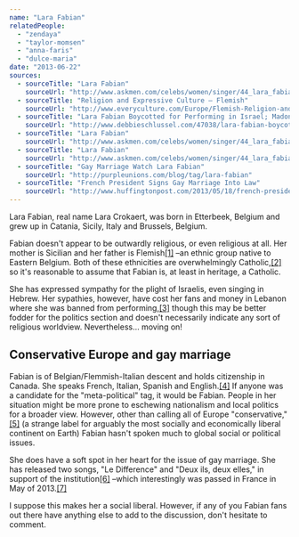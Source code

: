 ```yaml
---
name: "Lara Fabian"
relatedPeople:
  - "zendaya"
  - "taylor-momsen"
  - "anna-faris"
  - "dulce-maria"
date: "2013-06-22"
sources:
  - sourceTitle: "Lara Fabian"
    sourceUrl: "http://www.askmen.com/celebs/women/singer/44_lara_fabian.html"
  - sourceTitle: "Religion and Expressive Culture – Flemish"
    sourceUrl: "http://www.everyculture.com/Europe/Flemish-Religion-and-Expressive-Culture.html"
  - sourceTitle: "Lara Fabian Boycotted for Performing in Israel; Madonna Begins Tour in Tel Aviv"
    sourceUrl: "http://www.debbieschlussel.com/47038/lara-fabian-boycotted-for-performing-in-israel-madonna-begins-tour-in-tel-aviv/"
  - sourceTitle: "Lara Fabian"
    sourceUrl: "http://www.askmen.com/celebs/women/singer/44_lara_fabian.html"
  - sourceTitle: "Lara Fabian"
    sourceUrl: "http://www.askmen.com/celebs/women/singer/44_lara_fabian.html"
  - sourceTitle: "Gay Marriage Watch Lara Fabian"
    sourceUrl: "http://purpleunions.com/blog/tag/lara-fabian"
  - sourceTitle: "French President Signs Gay Marriage Into Law"
    sourceUrl: "http://www.huffingtonpost.com/2013/05/18/french-president-signs-ga_0_n_3298916.html"
---
```


Lara Fabian, real name Lara Crokaert, was born in Etterbeek, Belgium and grew up in Catania, Sicily, Italy and Brussels, Belgium.

Fabian doesn't appear to be outwardly religious, or even religious at all. Her mother is Sicilian and her father is Flemish<a class="source-citation" href="http://www.askmen.com/celebs/women/singer/44_lara_fabian.html" title="Lara Fabian">[1]</a> –an ethnic group native to Eastern Belgium. Both of these ethnicities are overwhelmingly Catholic,<a class="source-citation" href="http://www.everyculture.com/Europe/Flemish-Religion-and-Expressive-Culture.html" title="Religion and Expressive Culture – Flemish">[2]</a> so it's reasonable to assume that Fabian is, at least in heritage, a Catholic.

She has expressed sympathy for the plight of Israelis, even singing in Hebrew. Her sypathies, however, have cost her fans and money in Lebanon where she was banned from performing,<a class="source-citation" href="http://www.debbieschlussel.com/47038/lara-fabian-boycotted-for-performing-in-israel-madonna-begins-tour-in-tel-aviv/" title="Lara Fabian Boycotted for Performing in Israel; Madonna Begins Tour in Tel Aviv">[3]</a> though this may be better fodder for the politics section and doesn't necessarily indicate any sort of religious worldview. Nevertheless… moving on!


## Conservative Europe and gay marriage

Fabian is of Belgian/Flemmish-Italian descent and holds citizenship in Canada. She speaks French, Italian, Spanish and English.<a class="source-citation" href="http://www.askmen.com/celebs/women/singer/44_lara_fabian.html" title="Lara Fabian">[4]</a> If anyone was a candidate for the "meta-political" tag, it would be Fabian. People in her situation might be more prone to eschewing nationalism and local politics for a broader view. However, other than calling all of Europe "conservative,"<a class="source-citation" href="http://www.askmen.com/celebs/women/singer/44_lara_fabian.html" title="Lara Fabian">[5]</a> (a strange label for arguably the most socially and economically liberal continent on Earth) Fabian hasn't spoken much to global social or political issues.

She does have a soft spot in her heart for the issue of gay marriage. She has released two songs, "Le Difference" and "Deux ils, deux elles," in support of the institution<a class="source-citation" href="http://purpleunions.com/blog/tag/lara-fabian" title="Gay Marriage Watch Lara Fabian">[6]</a> –which interestingly was passed in France in May of 2013.<a class="source-citation" href="http://www.huffingtonpost.com/2013/05/18/french-president-signs-ga_0_n_3298916.html" title="French President Signs Gay Marriage Into Law">[7]</a>

I suppose this makes her a social liberal. However, if any of you Fabian fans out there have anything else to add to the discussion, don't hesitate to comment.